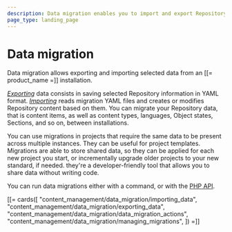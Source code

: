 ```yaml
---
description: Data migration enables you to import and export Repository data by using YAML files.
page_type: landing_page
---
```


# Data migration

Data migration allows exporting and importing selected data from an [[= product_name =]] installation.

[*Exporting*](exporting_data.md) data consists in saving selected Repository information in YAML format.
[*Importing*](importing_data.md) reads migration YAML files and creates or modifies Repository content based on them.
You can migrate your Repository data, that is content items, as well as content types, languages, Object states, Sections, and so on,
between installations.

You can use migrations in projects that require the same data to be present across multiple instances.
They can be useful for project templates. Migrations are able to store shared data, so they can be applied for each new project you start,
or incrementally upgrade older projects to your new standard, if needed.
they're a developer-friendly tool that allows you to share data without writing code.

You can run data migrations either with a command, or with the [PHP API](data_migration_api.md).

[[= cards([
    "content_management/data_migration/importing_data",
    "content_management/data_migration/exporting_data",
    "content_management/data_migration/data_migration_actions",
    "content_management/data_migration/managing_migrations",
]) =]]
